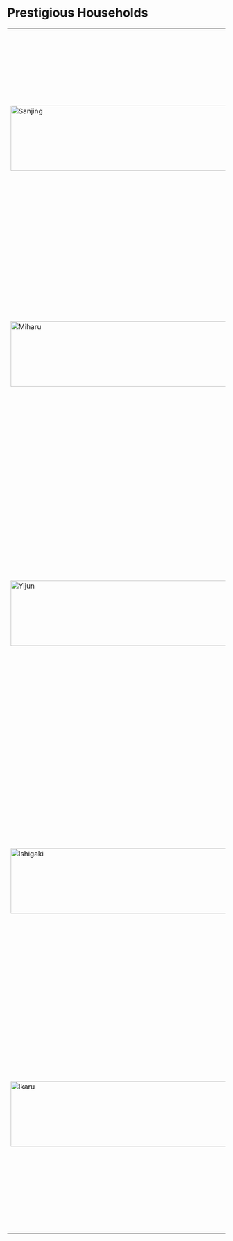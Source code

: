 <h1>Prestigious Households</h1>

<table>
  <tr>
    <td><img src="https://d2hl7maqck52px.cloudfront.net/world-of-rathe/misteria/sanjing.webp" alt="Sanjing" width="1000" height="150"></td>
    <td><strong>Sanjing</strong><br>The Sanjing house is the largest clan in Mistcloak Gully, the home of their ancestors. The most famous member of the Sanjing house is Master Fang Min, who created the secret art of the Eternal Crane, a balanced combat style that combines evasive manoeuvres, and quick, sharp counterattacks.</td>
  </tr>
  <tr>
    <td><img src="https://d2hl7maqck52px.cloudfront.net/world-of-rathe/misteria/miharu.webp" alt="Miharu" width="1000" height="150"></td>
    <td><strong>Miharu</strong><br>This house creates some of the best armour in Misteria, formed from leather and toughened cloth. Flexible enough for hand-to-hand combat, yet tough enough to defend against attacks from a sharp weapon, the Miharu house provides armour for some of the largest houses in Misteria.</td>
  </tr>
  <tr>
    <td><img src="https://d2hl7maqck52px.cloudfront.net/world-of-rathe/misteria/yijun.webp" alt="Yijun" width="1000" height="150"></td>
    <td><strong>Yijun</strong><br>A house that prides themselves on their weaving, members of the Yijun house create some of the most remarkable items of clothing imaginable. Many people of Misteria purchase items for festivals and celebrations from the Yijun house. Fabric woven by members of the Yijun house can resemble anything from the shimmering ripples of a slow-moving stream, to the gentle glitter of sunlight streaming through the mists.</td>
  </tr>
  <tr>
    <td><img src="https://d2hl7maqck52px.cloudfront.net/world-of-rathe/misteria/ishigaki.webp" alt="Ishigaki" width="1000" height="150"></td>
    <td><strong>Ishigaki</strong><br>The village surrounding Mistcloak Gully exists, in part, due to the talent and skill found within the Ishigaki house. The work of stonemasons from this house is incomparable, as in carving buildings into the surrounding cliffs, they utilise the stone itself to prevent water damage and structural problems.</td>
  </tr>
  <tr>
    <td><img src="https://d2hl7maqck52px.cloudfront.net/world-of-rathe/misteria/ikaru.webp" alt="Ikaru" width="1000" height="150"></td>
    <td><strong>Ikaru</strong><br>The Ikaru Clan, also known as the House of Blossoms, was one of the great houses of Misteria that perished during the Night of the Dark Tide. Founded by Mistress Ikaru four hundred years prior, the Ikaru were adept at defensive martial styles, and were home to some of the best carpenters and woodworkers in all of Misteria.</td>
  </tr>
</table>
